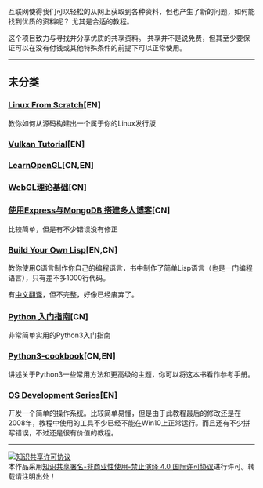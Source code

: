 互联网使得我们可以轻松的从网上获取到各种资料，但也产生了新的问题，如何能找到优质的资料呢？
尤其是合适的教程。

这个项目致力与寻找并分享优质的共享资料。
共享并不是说免费，但其至少要保证可以在没有付钱或其他特殊条件的前提下可以正常使用。

---

## 未分类

###  [Linux From Scratch](http://www.linuxfromscratch.org/index.html)[EN]

教你如何从源码构建出一个属于你的Linux发行版

### [Vulkan Tutorial](https://vulkan-tutorial.com/)[EN]

### [LearnOpenGL](https://learnopengl-cn.github.io/#_3)[CN,EN]

### [WebGL理论基础](https://webglfundamentals.org/webgl/lessons/zh_cn/)[CN]

### [使用Express与MongoDB 搭建多人博客](http://wiki.jikexueyuan.com/project/express-mongodb-setup-blog)[CN]

比较简单，但是有不少错误没有修正

### [Build Your Own Lisp](http://buildyourownlisp.com/)[EN,CN]

教你使用C语言制作你自己的编程语言，书中制作了简单Lisp语言（也是一门编程语言），只有差不多1000行代码。

有[中文翻译](https://ksco.gitbooks.io/build-your-own-lisp/)，但不完整，好像已经废弃了。

### [Python 入门指南](http://www.pythondoc.com/pythontutorial3/index.html#python)[CN]

非常简单实用的Python3入门指南

### [Python3-cookbook](https://python3-cookbook.readthedocs.io/zh_CN/latest/index.html#)[CN,EN]

讲述关于Python3一些常用方法和更高级的主题，你可以将这本书看作参考手册。

### [OS Development Series](http://www.brokenthorn.com/Resources/OSDevIndex.html)[EN]

开发一个简单的操作系统。比较简单易懂，但是由于此教程最后的修改还是在2008年，教程中使用的工具不少已经不能在Win10上正常运行。而且还有不少拼写错误，不过还是很有价值的教程。

---

<a rel="license" href="http://creativecommons.org/licenses/by-nc-nd/4.0/"><img alt="知识共享许可协议" style="border-width:0" src="https://i.creativecommons.org/l/by-nc-nd/4.0/88x31.png" /></a><br />本作品采用<a rel="license" href="http://creativecommons.org/licenses/by-nc-nd/4.0/">知识共享署名-非商业性使用-禁止演绎 4.0 国际许可协议</a>进行许可。转载请注明出处！